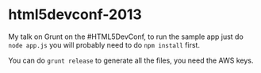 html5devconf-2013
=================

My talk on Grunt on the #HTML5DevConf, to run the sample app just do `node app.js` you will probably need to do `npm install` first.

You can do `grunt release` to generate all the files, you need the AWS keys.



